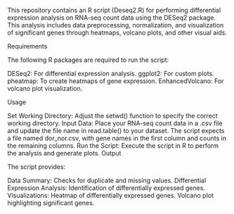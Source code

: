 This repository contains an R script (Deseq2.R) for performing differential expression analysis on RNA-seq count data using the DESeq2 package. This analysis includes data preprocessing, normalization, and visualization of significant genes through heatmaps, volcano plots, and other visual aids.

Requirements

The following R packages are required to run the script:

DESeq2: For differential expression analysis.
ggplot2: For custom plots.
pheatmap: To create heatmaps of gene expression.
EnhancedVolcano: For volcano plot visualization.

Usage

Set Working Directory: Adjust the setwd() function to specify the correct working directory.
Input Data: Place your RNA-seq count data in a .csv file and update the file name in read.table() to your dataset.
The script expects a file named dor_nor.csv, with gene names in the first column and counts in the remaining columns.
Run the Script: Execute the script in R to perform the analysis and generate plots.
Output

The script provides:

Data Summary: Checks for duplicate and missing values.
Differential Expression Analysis: Identification of differentially expressed genes.
Visualizations:
Heatmap of differentially expressed genes.
Volcano plot highlighting significant genes.
